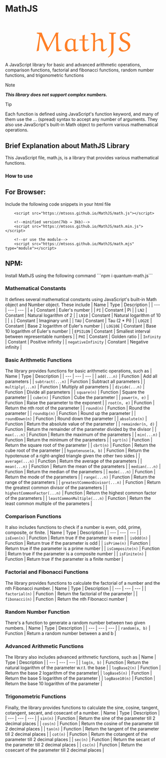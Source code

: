 # MathJS

<center>
<img src="data:image/svg+xml,%3Csvg width='175pt' height='47pt' viewBox='0 0 175 47' xmlns='http://www.w3.org/2000/svg'%3E%3Cg id='fontsvg1709394682017' stroke-linecap='round' fill-rule='evenodd' fill='rgb(255 127 39)'%3E%3Cpath d='M 36.05 0.605 L 22.25 27.755 C 22.154 27.948 21.871 28.187 21.672 28.204 A 0.259 0.259 0 0 1 21.65 28.205 A 0.159 0.159 0 0 1 21.579 28.186 C 21.394 28.094 21.188 27.682 21.1 27.505 A 1604.032 1604.032 0 0 1 18.308 21.53 C 15.984 16.521 13.66 11.373 11.739 6.586 A 122.756 122.756 0 0 1 9.5 0.605 L 0.7 0.605 L 0.35 0.955 L 0.25 2.055 L 3.65 3.005 C 4.1 3.155 4.45 3.405 4.7 3.755 C 5.1 4.255 5.1 4.955 5 5.555 C 3.65 15.455 1.9 25.305 0 35.105 L 0.35 35.255 L 4.1 33.955 C 4.8 25.355 5.65 16.755 6.8 8.255 A 1.249 1.249 0 0 1 6.847 8.047 C 6.894 7.901 6.966 7.798 7.054 7.745 A 0.282 0.282 0 0 1 7.2 7.705 A 0.342 0.342 0 0 1 7.393 7.775 C 7.452 7.817 7.511 7.874 7.566 7.94 A 2.122 2.122 0 0 1 7.75 8.205 C 10.643 14.082 14.843 24.218 18.414 32.805 A 3630.489 3630.489 0 0 0 19.35 35.055 L 20.85 35.055 L 35.15 7.355 C 35.281 7.137 35.487 6.995 35.638 6.962 A 0.294 0.294 0 0 1 35.7 6.955 C 35.95 6.955 36.1 7.305 36.1 7.705 C 36.199 10.965 36.59 23.008 36.6 24.505 A 8.004 8.004 0 0 1 36.6 24.555 L 36.6 33.655 A 0.807 0.807 0 0 0 36.621 33.827 C 36.718 34.26 37.133 34.93 37.7 35.105 C 38.35 35.305 39.05 35.405 39.75 35.405 A 9.617 9.617 0 0 0 41.431 35.237 C 43.087 34.939 44.928 34.295 46.55 33.705 L 46.55 32.505 A 32.481 32.481 0 0 0 46.075 32.562 C 45.367 32.651 44.561 32.766 44.005 32.797 A 4.657 4.657 0 0 1 43.75 32.805 C 43.15 32.805 42.55 32.605 42.05 32.255 C 41.35 31.705 40.95 30.855 40.85 30.005 A 182.005 182.005 0 0 1 40.1 17.98 A 380.467 380.467 0 0 1 39.95 5.955 A 109.474 109.474 0 0 1 39.951 5.292 C 39.958 4.159 39.998 2.836 40.235 2.195 A 1.564 1.564 0 0 1 40.25 2.155 C 40.443 1.721 40.868 1.38 41.168 1.222 A 1.594 1.594 0 0 1 41.2 1.205 L 41.2 0.605 L 36.05 0.605 Z M 109.5 15.605 L 109.1 15.205 C 109.1 11.372 109.1 7.295 109.216 3.583 A 137.836 137.836 0 0 1 109.3 1.405 L 109 1.055 L 101.1 1.905 L 100.85 2.105 L 100.85 3.005 A 40.681 40.681 0 0 0 100.86 3.007 C 102.107 3.284 103.985 3.646 104.58 4.171 A 0.7 0.7 0 0 1 104.7 4.305 C 105.133 4.905 105.322 5.594 105.43 6.283 A 18.656 18.656 0 0 1 105.55 7.305 A 19.364 19.364 0 0 1 105.61 8.173 C 105.7 9.97 105.7 12.911 105.7 15.105 C 105.65 21.705 105.35 28.305 105 34.905 L 105.3 35.405 L 108.9 34.305 C 108.9 28.905 109 23.405 109 17.905 C 110.25 17.005 111.2 16.405 112.6 15.705 C 113.6 15.305 115 14.905 116.1 14.905 C 117.2 14.905 118.05 15.205 118.9 15.805 A 3.877 3.877 0 0 1 120.012 17.628 A 5.007 5.007 0 0 1 120.15 18.205 A 19.176 19.176 0 0 1 120.359 20.172 C 120.367 20.32 120.374 20.468 120.38 20.616 A 31.616 31.616 0 0 1 120.4 21.805 A 43.772 43.772 0 0 1 120.391 22.591 C 120.355 24.55 120.217 27.89 120.201 30.246 A 62.577 62.577 0 0 0 120.2 30.655 A 8.079 8.079 0 0 0 120.552 33.067 A 5.788 5.788 0 0 0 121.1 34.305 C 121.6 35.105 122.55 35.605 123.5 35.605 A 5.553 5.553 0 0 0 125.186 35.345 C 125.867 35.132 126.501 34.8 127.15 34.405 A 14.003 14.003 0 0 0 130.006 32.194 C 130.307 31.9 130.609 31.59 130.92 31.262 A 75.032 75.032 0 0 0 131.35 30.805 L 131.35 30.255 L 130.7 29.755 C 130.1 30.305 129.45 30.855 128.5 31.405 C 127.8 31.755 127 32.005 126.2 32.005 C 125.6 32.005 125.05 31.705 124.7 31.205 A 3.743 3.743 0 0 1 124.282 30.253 C 124.131 29.73 124.081 29.199 124.05 28.705 A 12.766 12.766 0 0 1 124.019 28.167 C 123.97 26.927 123.991 24.773 123.998 22.971 A 224.211 224.211 0 0 0 124 22.105 A 591.7 591.7 0 0 0 123.999 20.938 C 123.996 19.355 123.981 17.56 123.907 16.328 A 15.743 15.743 0 0 0 123.85 15.605 A 4.098 4.098 0 0 0 123.08 13.507 A 2.656 2.656 0 0 0 122.8 13.205 A 4.52 4.52 0 0 0 121.616 12.387 C 120.849 12.008 120.027 11.805 119.55 11.805 C 118.136 11.805 116.942 12.099 115.748 12.498 A 30.702 30.702 0 0 0 115.15 12.705 C 113.15 13.505 111.3 14.505 109.5 15.605 Z M 156.6 27.505 L 155.75 27.455 L 152.9 30.755 C 153.3 31.805 153.95 32.755 154.75 33.555 C 156.297 35.149 158.503 35.776 160.709 35.848 A 13.495 13.495 0 0 0 161.15 35.855 C 165.1 35.855 168.95 34.305 171.75 31.505 C 173.6 29.655 174.8 27.255 174.8 24.655 A 6.644 6.644 0 0 0 174.638 23.231 A 9.016 9.016 0 0 0 172.2 18.855 A 4.625 4.625 0 0 0 171.772 18.465 C 170.79 17.663 169.018 16.661 167.513 15.954 A 23.781 23.781 0 0 0 166.85 15.655 C 164.9 14.805 162.75 13.755 161.4 12.405 A 6.758 6.758 0 0 1 159.201 7.839 A 5.118 5.118 0 0 1 159.2 7.755 A 5.914 5.914 0 0 1 160.286 4.119 A 4.295 4.295 0 0 1 160.65 3.705 C 161.7 2.605 163.2 1.855 164.75 1.855 C 166.3 1.855 167.85 2.405 169 3.505 C 170.05 4.555 170.5 6.055 170.85 7.455 L 171.5 7.605 L 174.65 4.805 C 174.15 3.855 173.6 2.955 172.85 2.205 A 8.161 8.161 0 0 0 167.611 0.079 C 167.293 0.05 166.973 0.031 166.652 0.019 A 23.764 23.764 0 0 0 165.8 0.005 C 162.75 0.005 159.75 0.955 157.55 3.105 C 155.9 4.805 155.2 7.155 155.2 9.505 C 155.2 11.805 156.1 14.055 157.75 15.705 C 159.05 17.005 162.05 18.405 164.35 19.405 C 165.75 20.005 167.6 21.255 168.65 22.355 A 7.746 7.746 0 0 1 170.023 24.547 C 170.155 24.871 170.258 25.195 170.323 25.507 A 3.46 3.46 0 0 1 170.4 26.205 C 170.4 28.055 169.8 30.005 168.5 31.305 C 167.1 32.655 165.15 33.555 163.25 33.555 A 5.956 5.956 0 0 1 162.799 33.538 A 6.597 6.597 0 0 1 158.7 31.655 A 8.13 8.13 0 0 1 156.905 28.463 C 156.847 28.295 156.792 28.125 156.738 27.956 A 33.792 33.792 0 0 1 156.6 27.505 Z M 144.6 2.805 L 148 2.105 L 148.1 0.905 L 147.75 0.605 L 135.25 0.605 L 134.9 0.905 L 134.9 1.955 L 138.5 2.855 A 0.702 0.702 0 0 1 138.889 3.145 C 139.19 3.56 139.3 4.297 139.3 4.705 L 139.3 30.305 A 39.91 39.91 0 0 1 139.241 32.425 C 139.111 34.835 138.785 37.244 138.4 38.555 A 26.294 26.294 0 0 1 137.755 40.545 C 137.428 41.408 137.049 42.174 136.544 42.843 A 6.433 6.433 0 0 1 136.25 43.205 C 135.514 43.987 134.356 45.022 133.319 45.728 A 10.44 10.44 0 0 1 133.05 45.905 L 133.75 46.805 A 13.431 13.431 0 0 0 134.57 46.342 C 136.118 45.402 137.968 43.953 139.139 42.897 A 21.006 21.006 0 0 0 139.35 42.705 C 141.05 41.055 142.2 38.905 142.9 36.655 A 17.051 17.051 0 0 0 143.533 32.099 A 56.643 56.643 0 0 0 143.55 30.555 L 143.55 4.705 A 2.668 2.668 0 0 1 143.781 3.611 C 143.888 3.378 144.026 3.179 144.187 3.034 A 0.977 0.977 0 0 1 144.6 2.805 Z M 85.7 13.055 L 85.4 13.355 L 80.2 13.355 L 79.9 13.655 L 79.55 14.855 L 79.8 15.105 L 85.4 15.105 L 85.7 15.455 L 85.7 24.955 A 340.305 340.305 0 0 0 85.705 27.095 C 85.734 31.579 85.896 32.663 86.658 33.747 A 6.653 6.653 0 0 0 86.85 34.005 A 3.567 3.567 0 0 0 88.235 35.097 C 88.97 35.436 89.778 35.555 90.45 35.555 A 7.877 7.877 0 0 0 94.137 34.465 A 17.326 17.326 0 0 0 94.25 34.405 C 95.85 33.555 97.3 32.405 98.65 31.155 L 98.3 30.405 L 97.7 30.305 C 96.388 31.136 94.847 32.081 93.644 32.306 A 2.71 2.71 0 0 1 93.15 32.355 A 2.792 2.792 0 0 1 91.276 31.726 A 3.232 3.232 0 0 1 90.9 31.355 A 3.083 3.083 0 0 1 90.362 30.467 C 89.835 29.216 89.657 27.323 89.612 25.744 A 31.778 31.778 0 0 1 89.6 24.855 L 89.6 15.405 L 89.9 15.105 L 95.85 15.105 L 96.15 14.855 L 96.55 13.555 L 96.3 13.355 L 89.9 13.355 L 89.6 13.105 A 69.472 69.472 0 0 1 89.745 9.72 C 89.769 9.353 89.796 8.988 89.824 8.623 A 345.98 345.98 0 0 1 90.15 4.805 L 89.8 4.555 L 85.6 6.005 A 20.69 20.69 0 0 1 85.641 6.781 C 85.7 8.331 85.7 10.921 85.7 13.055 Z M 68.15 32.555 L 68.9 32.755 A 8.696 8.696 0 0 0 69.13 33.793 C 69.257 34.206 69.439 34.586 69.746 34.951 A 3.468 3.468 0 0 0 69.75 34.955 A 2.116 2.116 0 0 0 71.034 35.644 C 71.274 35.688 71.518 35.705 71.75 35.705 A 3.652 3.652 0 0 0 72.715 35.551 C 74.193 35.137 76.122 33.967 77.703 33.014 A 210.036 210.036 0 0 1 78.05 32.805 L 77.7 31.605 A 28.929 28.929 0 0 1 77.429 31.707 C 76.406 32.085 75.092 32.505 74.45 32.505 A 1.901 1.901 0 0 1 74.234 32.493 C 73.848 32.448 73.463 32.284 73.231 31.979 A 1.043 1.043 0 0 1 73.15 31.855 C 72.65 31.055 72.6 30.155 72.6 29.255 C 72.45 23.605 72.5 17.905 72.8 12.255 L 72.55 12.005 L 69.9 13.555 A 9.494 9.494 0 0 0 67.225 12.249 C 66.288 11.955 65.35 11.805 64.55 11.805 C 61.6 11.805 58.7 12.655 56.55 14.705 C 53.7 17.505 52.65 21.505 52.65 25.455 C 52.601 28.315 53.086 31.272 54.922 33.511 A 8.378 8.378 0 0 0 55 33.605 A 6.438 6.438 0 0 0 59.603 35.695 A 7.87 7.87 0 0 0 60 35.705 C 61.4 35.705 62.7 35.305 63.95 34.805 A 20.843 20.843 0 0 0 66.772 33.405 A 38.764 38.764 0 0 0 68.15 32.555 Z M 68.8 18.655 L 68.8 30.155 C 67.838 30.876 67.339 31.181 66.369 31.648 A 32.773 32.773 0 0 1 66.25 31.705 A 7.494 7.494 0 0 1 65.72 31.926 C 65.164 32.135 64.51 32.315 63.93 32.379 A 3.907 3.907 0 0 1 63.5 32.405 A 11.294 11.294 0 0 1 62.564 32.368 C 61.39 32.27 60.216 31.961 59.333 31.237 A 3.713 3.713 0 0 1 58.55 30.355 C 57.528 28.799 57.217 26.928 57.16 25.056 A 23.24 23.24 0 0 1 57.15 24.355 C 57.3 19.305 58.65 16.505 59.85 15.455 C 61.15 14.205 62.8 13.555 64.6 13.555 C 65.85 13.555 67.1 14.255 68 15.205 A 3.107 3.107 0 0 1 68.74 17.043 A 14.153 14.153 0 0 1 68.8 18.655 Z' vector-effect='non-scaling-stroke'/%3E%3C/g%3E%3C/svg%3E" width="60%" style="margin-top: 40px">
</center>

 A JavaScript library for basic and advanced arithmetic operations, comparison functions, factorial and fibonacci functions, random number functions, and trigonometric functions


> [!NOTE]
> **_This library does not support complex numbers._**

>[!TIP]
>Each function is defined using JavaScript's function keyword, and many of them use the ... (spread) syntax to accept any number of arguments. They also use JavaScript's built-in Math object to perform various mathematical operations.

## Brief Explanation about MathJS Library

This JavaScript file, math.js, is a library that provides various mathematical functions.

### How to use

<h2>For Browser:</h2>

Include the following code snippets in your html file
```
    <script src="https://mtsoss.github.io/MathJS/math.js"></script>

    <!--minified version(7kb → 3kb)-->
    <script src="https://mtsoss.github.io/MathJS/math.min.js"></script>

    <!--or use the module-->
    <script src="https://mtsoss.github.io/MathJS/math.mjs" type="module"></script>
```

<h2>NPM:</h2>
Install MathJS using the following command
```npm i quantum-math.js```


### Mathematical Constants
It defines several mathematical constants using JavaScript's built-in Math object and Number object. These include
| Name | Type | Description |
| --- | --- | --- |
| `e` | Constant | Euler's number |
| `PI` | Constant | Pi |
| `LN2` | Constant | Natural logarithm of 2 |
| `LN10` | Constant | Natural logarithm of 10 |
| `i` | Constant | Imaginary unit |
| `TAU` | Constant | Tau (2 * Pi) |
| `LOG2E` | Constant | Base 2 logarithm of Euler's number |
| `LOG10E` | Constant | Base 10 logarithm of Euler's number |
| `EPSILON` | Constant | Smallest interval between representable numbers |
| `PHI` | Constant | Golden ratio |
| `Infinity` | Constant | Positive infinity |
| `negativeInfinity` | Constant | Negative infinity |

### Basic Arithmetic Functions
The library provides functions for basic arithmetic operations, such as
| Name | Type | Description |
| --- | --- | --- |
| `add(...n)` | Function | Add all parameters |
| `subtract(...n)` | Function | Subtract all parameters |
| `multiply(...n)` | Function | Multiply all parameters |
| `divide(...n)` | Function | Divide all parameters |
| `square(n)` | Function | Square the parameter |
| `cube(n)` | Function | Cube the parameter |
| `power(n, e)` | Function | Raise the parameter to the exponent |
| `root(n, e)` | Function | Return the nth root of the parameter |
| `round(n)` | Function | Round the parameter |
| `roundUp(n)` | Function | Round up the parameter |
| `roundDown(n)` | Function | Round down the parameter |
| `absolute(n)` | Function | Return the absolute value of the parameter |
| `remainder(n, d)` | Function | Return the remainder of the parameter divided by the divisor |
| `max(...n)` | Function | Return the maximum of the parameters |
| `min(...n)` | Function | Return the minimum of the parameters |
| `sqrt(n)` | Function | Return the square root of the parameter |
| `cbrt(n)` | Function | Return the cube root of the parameter |
| `hypotenuse(a, b)` | Function | Return the hypotenuse of a right-angled triangle given the other two sides |
| `average(...n)` | Function | Return the average of the parameters |
| `mean(...n)` | Function | Return the mean of the parameters |
| `median(...n)` | Function | Return the median of the parameters |
| `mode(...n)` | Function | Return the mode of the parameters |
| `range(...n)` | Function | Return the range of the parameters |
| `greatestCommonDivisor(...n)` | Function | Return the greatest common divisor of the parameters |
| `highestCommonFactor(...n)` | Function | Return the highest common factor of the parameters |
| `leastCommonMultiple(...n)` | Function | Return the least common multiple of the parameters |

### Comparison Functions
It also includes functions to check if a number is even, odd, prime, composite, or finite.
| Name | Type | Description |
| --- | --- | --- |
| `isEven(n)` | Function | Return true if the parameter is even |
| `isOdd(n)` | Function | Return true if the parameter is odd |
| `isPrime(n)` | Function | Return true if the parameter is a prime number |
| `isComposite(n)` | Function | Return true if the parameter is a composite number |
| `isFinite(n)` | Function | Return true if the parameter is a finite number |

### Factorial and Fibonacci Functions
The library provides functions to calculate the factorial of a number and the nth Fibonacci number.
| Name | Type | Description |
| --- | --- | --- |
| `factorial(n)` | Function | Return the factorial of the parameter |
| `fibonacci(n)` | Function | Return the nth Fibonacci number |

### Random Number Function
There's a function to generate a random number between two given numbers.
| Name | Type | Description |
| --- | --- | --- |
| `random(a, b)` | Function | Return a random number between a and b |

### Advanced Arithmetic Functions
The library also includes advanced arithmetic functions, such as
| Name | Type | Description |
| --- | --- | --- |
| `log(n, b)` | Function | Return the natural logarithm of the parameter w.r.t. the base |
| `logBase2(n)` | Function | Return the base 2 logarithm of the parameter|
| `logBase5(n)` | Function | Return the base 5 logarithm of the parameter |
| `logBase10(n)` | Function | Return the base 10 logarithm of the parameter |

### Trigonometric Functions
Finally, the library provides functions to calculate the sine, cosine, tangent, cotangent, secant, and cosecant of a number.
| Name | Type | Description |
| --- | --- | --- |
| `sin(n)` | Function | Return the sine of the parameter till 2 decimal places |
| `cos(n)` | Function | Return the cosine of the parameter till 2 decimal places |
| `tan(n)` | Function | Return the tangent of the parameter till 2 decimal places |
| `cot(n)` | Function | Return the cotangent of the parameter till 2 decimal places |
| `sec(n)` | Function | Return the secant of the parameter till 2 decimal places |
| `csc(n)` | Function | Return the cosecant of the parameter till 2 decimal places |
